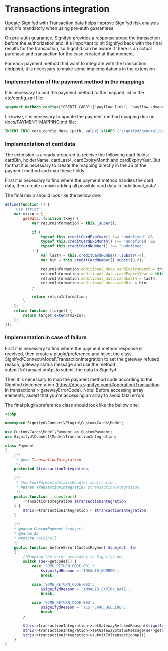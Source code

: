 # Transactions integration

Update Signifyd with Transaction data helps improve Signifyd risk analysis and, it's mandatory when using pre-auth guarantees.

On pre-auth guarantee, Signifyd provides a response about the transaction before the authorization and, it's important to hit Signifyd back with the final results for the transaction, so Signifid can be aware if there is an actual purchase and transaction for the case created at that moment.

For each payment method that want to integrate with the transaction endpoint, it is necessary to make some implementations in the extension

### Implementation of the payment method in the mappings

It is necessary to add the payment method to the mapped list in the etc/config.xml file:

```xml
<payment_methods_config>{"CREDIT_CARD":["payflow_link", "payflow_advanced", "authorizenet_acceptjs", "adyen_cc", "adyen_oneclick", "adyen_hpp", "braintree", "cybersource", "stripe_payments", "anet_creditcard", "authorizenet_directpost", "openpay_cards", "holacash"],"CHECK":["checkmo"]}</payment_methods_config>
```

Likewise, it is necessary to update the payment method mapping doc on docs/PAYMENT-MAPPING.md file:

```sql
INSERT INTO core_config_data (path, value) VALUES ('signifyd/general/payment_methods_config', '{"CREDIT_CARD":["payflow_link", "payflow_advanced", "authorizenet_acceptjs", "adyen_cc", "braintree", "cybersource", "stripe_payments", "anet_creditcard", "authorizenet_directpost", "openpay_cards", "holacash"],"CHECK":["checkmo"], "SIGNIFYD-PAYMENT-CODE": ["magento-payment-code"]}');
```

### Implementation of card data

The extension is already prepared to receive the following card fields: cardBin, holderName, cardLast4, cardExpiryMonth and cardExpiryYear.
But for that it is necessary to create the mapping directly in the JS of the payment method and map these fields.

First it is necessary to find where the payment method handles the card data, then create a mixin adding all possible card data in 'additional_data'.

The final mixin should look like the bellow one:

```js
define(function () {
    'use strict';
    var mixin = {
        getData: function (key) {
            var returnInformation = this._super();

            if (
                typeof this.creditCardExpYear() !== 'undefined' &&
                typeof this.creditCardExpMonth() !== 'undefined' &&
                typeof this.creditCardNumber() !== 'undefined'
            ) {
                var last4 = this.creditCardNumber().substr(-4);
                var bin = this.creditCardNumber().substr(0,6);

                returnInformation.additional_data.cardExpiryMonth = this.creditCardExpMonth();
                returnInformation.additional_data.cardExpiryYear = this.creditCardExpYear();
                returnInformation.additional_data.cardLast4 = last4;
                returnInformation.additional_data.cardBin = bin;
            }

            return returnInformation;
        }
    };
    return function (target) {
        return target.extend(mixin);
    };
});
```

### Implementation in case of failure

First it is necessary to find where the payment method response is received, then create a plugin/preference and inject the class Signifyd\Connect\Model\TransactionIntegration to set the gateway refused reason, gateway status message and use the method submitToTransactionApi to submit the data to Signifyd. 

Then it is necessary to map the payment method code according to the Signifyd documentation (https://docs.signifyd.com/#operation/Transaction in transactions > gatewayErrorCode). Note: Before accessing array elements, assert that you're accessing an array to avoid fatal errors.

The final plugin/preference class should look like the bellow one:

```php
<?php

namespace Signifyd\Connect\Plugin\Custom\Cards\Model;

use Custom\Cards\Model\Payment as CustomPayment;
use Signifyd\Connect\Model\TransactionIntegration;

class Payment
{
    /**
     * @var TransactionIntegration
     */
    protected $transactionIntegration;

    /**
     * CheckoutPaymentsDetailsHandler constructor.
     * @param TransactionIntegration $transactionIntegration
     */
    public function __construct(
        TransactionIntegration $transactionIntegration
    ) {
        $this->transactionIntegration = $transactionIntegration;
    }

    /**
    * @param CustomPayment $subject
    * @param $e
    * @return void|null
    */
    public function beforeError(CustomPayment $subject, $e)
    {
        //Mapping the error according to Signifyd doc
        switch ($e->getCode()) {
            case 'SOME_RETURN_CODE-001':
                $signifydReason = 'INVALID_NUMBER';
                break;

            case 'SOME_RETURN_CODE-002':
                $signifydReason = 'INVALID_EXPIRY_DATE';
                break;

            case 'SOME_RETURN_CODE-003':
                $signifydReason = 'TEST_CARD_DECLINE';
                break;
        }

        $this->transactionIntegration->setGatewayRefusedReason($signifydReason);
        $this->transactionIntegration->setGatewayStatusMessage($e->getDescription());
        $this->transactionIntegration->submitToTransactionApi();
    }
}
```